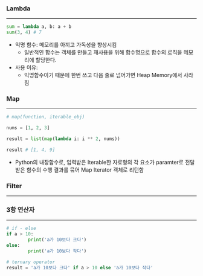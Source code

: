### Lambda

------

```python
sum = lambda a, b: a + b
sum(3, 4) # 7
```

- 익명 함수: 메모리를 아끼고 가독성을 향상시킴
    - 일반적인 함수는 객체를 만들고 재사용을 위해 함수명으로 함수의 로직을 메모리에 할당한다.
- 사용 이유:
    - 익명함수이기 때문에 한번 쓰고 다음 줄로 넘어가면 Heap Memory에서 사라짐

### Map

------

```python
# map(function, iterable_obj)

nums = [1, 2, 3]

result = list(map(lambda i: i ** 2, nums))

result # [1, 4, 9]
```

- Python의 내장함수로, 입력받은 Iterable한 자료형의 각 요소가 paramter로 전달받은 함수의 수행 결과를 묶어 Map Iterator 객체로 리턴함

### Filter

---





### 3항 연산자

------

```python
# if - else
if a > 10:
		print('a가 10보다 크다')
else:
		print('a가 10보다 작다')

# ternary operator
result = 'a가 10보다 크다' if a > 10 else 'a가 10보다 작다'
```